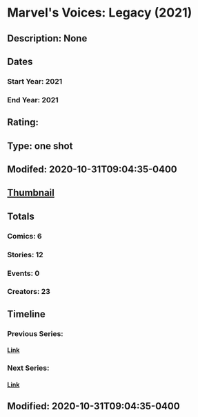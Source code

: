 # Marvel's Voices: Legacy (2021)
## Description: None
## Dates
### Start Year: 2021
### End Year: 2021
## Rating: 
## Type: one shot
## Modifed: 2020-10-31T09:04:35-0400
## [Thumbnail](http://i.annihil.us/u/prod/marvel/i/mg/b/40/image_not_available.jpg)
## Totals
### Comics: 6
### Stories: 12
### Events: 0
### Creators: 23
## Timeline
### Previous Series: 
#### [Link]()
### Next Series: 
#### [Link]()
## Modified: 2020-10-31T09:04:35-0400